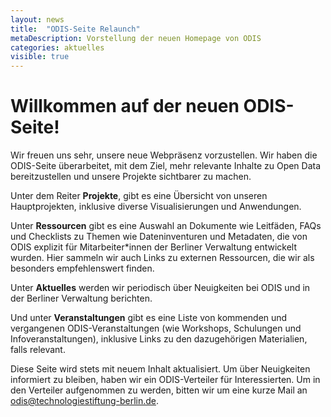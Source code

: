 ```yaml
---
layout: news
title:  "ODIS-Seite Relaunch"
metaDescription: Vorstellung der neuen Homepage von ODIS
categories: aktuelles
visible: true
---
```


# Willkommen auf der neuen ODIS-Seite!

Wir freuen uns sehr, unsere neue Webpräsenz vorzustellen. Wir haben die ODIS-Seite überarbeitet, mit dem Ziel, mehr relevante Inhalte zu Open Data bereitzustellen und unsere Projekte sichtbarer zu machen.

Unter dem Reiter **Projekte**, gibt es eine Übersicht von unseren Hauptprojekten, inklusive diverse Visualisierungen und Anwendungen. 

Unter **Ressourcen** gibt es eine Auswahl an Dokumente wie Leitfäden, FAQs und Checklists zu Themen wie Dateninventuren und Metadaten, die von ODIS explizit für Mitarbeiter*innen der Berliner Verwaltung entwickelt wurden. Hier sammeln wir auch Links zu externen Ressourcen, die wir als besonders empfehlenswert finden.

Unter **Aktuelles** werden wir periodisch über Neuigkeiten bei ODIS und in der Berliner Verwaltung berichten.

Und unter **Veranstaltungen** gibt es eine Liste von kommenden und vergangenen ODIS-Veranstaltungen (wie Workshops, Schulungen und Infoveranstaltungen), inklusive Links zu den dazugehörigen Materialien, falls relevant.

Diese Seite wird stets mit neuem Inhalt aktualisiert. Um über Neuigkeiten informiert zu bleiben, haben wir ein ODIS-Verteiler für Interessierten. Um in den Verteiler aufgenommen zu werden, bitten wir um eine kurze Mail an <a href="mailto:odis@technologiestiftung-berlin.de">odis@technologiestiftung-berlin.de.</a> 